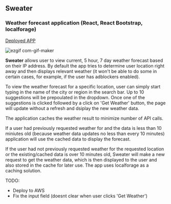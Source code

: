 ## Sweater
### Weather forecast application (React, React Bootstrap, localforage)
[Deployed APP](https://sweater-weatherapp.herokuapp.com/)

![ezgif com-gif-maker](https://user-images.githubusercontent.com/41551585/157994093-cf7749f8-b5ee-433c-b474-3a9e79ad4292.gif)

**Sweater** allows user to view current, 5 hour, 7 day weather forecast based on their IP address. By default the app tries to determine user location right away and then displays relevant weather (it won't be able to do some in certain cases, for example, if the user has adblockers enabled).

To view the weather forecast for a specific location, user can simply start typing in the name of the city or region in the search bar. Up to 10 suggestions will be prepoulated in the dropdown. Once one of the suggestions is clicked followed by a click on 'Get Weather' button, the page will update without a refresh and dsiplay the new weather data.

The application caches the weather result to minimize number of API calls. 

If a user had previously requested weather for and the data is less than 10 miniutes old (because weather data updates no less than every 10 minutes) application will use the cached data to display the forecast.

If the user had not previously requested weather for the requested location or the existing/cached data is over 10 minutes old, Sweater will make a new request to get the weather data, which is then displayed to the user and also stored in the cache for later use. The app uses localforage as a caching solution. 

TODO:
- Deploy to AWS
- Fix the input field (doesnt clear when user clicks 'Get Weather')
